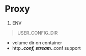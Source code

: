 # Proxy

1. ENV
> USER_CONFIG_DIR
- volume dir on container
- http.***.conf, stream.***.conf support
